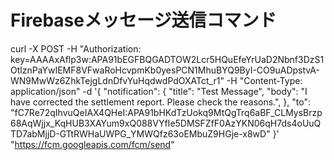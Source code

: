 # Firebaseメッセージ送信コマンド

curl -X POST -H "Authorization: key=AAAAxAflp3w:APA91bEGFBQGADTOW2Lcr5HQuEfeYrUaD2Nbnf3DzS1OtlznPaYwIEMF8VFwaRoHcvpmKb0yesPCN1MhuBYQ9ByI-CO9uADpstvA-WN9MwWz6ZhkTejgLdnDfvYuHqdwdPdOXATct_r1" -H "Content-Type: application/json" -d '{
"notification": {
 "title": "Test Message",
 "body": "I have corrected the settlement report. Please check the reasons.",
},
"to": "fC7Re72qIhvuQeIAX4QHeI:APA91bHKdTzUokq9MtQgTrq6aBF_CLMysBrzp68AqWjjx_KqHUB3XAYum9xQ088VYfIe5DMSFZfF0AzYKN06qH7ds4oUuQTD7abMjjD-GTtRWHaUWPG_YMWQfz63oEMbuZ9HGje-x8wD"
}' "https://fcm.googleapis.com/fcm/send"
